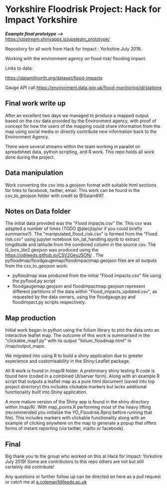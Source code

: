 # Yorkshire Floodrisk Project: Hack for Impact Yorkshire

***Example final prototype -->*** https://upstream.shinyapps.io/upsteam_prototype/

Repository for all work from Hack for Impact : Yorkshire July 2019.

Working with the environment agency on flood risk/ flooding impact.

Links to data:

https://datamillnorth.org/dataset/flood-impacts

Gauge API call
https://environment.data.gov.uk/flood-monitoring/id/stations

## Final work write up

After an excellent two days we managed to produce a mapped output based on the csv data provided by the Environment agency, with proof of concept for how the users of the mapping could share information from the map using social media or directly contribute new information back to the Environment Agency.

There were several streams within the team working in parallel on spreadsheet data, python scripting, and R work.
This repo holds all work done during the project.

## Data manipulation
Work converting the csv into a geojson format with suitable html sections for links to facebook, twitter, email. This work can be found in the csv_to_geojson folder with credit to @Salam697.

## Notes on Data folder

The initial data provided was the "Flood impacts.csv" file. This csv was adapted a number of times (TODO @alecjtaylor if you could briefly summarise?).
The "manipulated_flood_risk.csv" is formed from the "Flood risk.csv" using jupyter notebook lon_lat_handling.ipynb to extract longditude and latitude from the combined column in the source csv.
The G_locs_lite2.geojson was produced using the https://odileeds.github.io/CSV2GeoJSON/ .
The pyfloodmap/floodgaugemap/floodimpactmap.geojson files are all outputs from the csv_to_geojson work:
 - pyfloodmap was produced from the initial "Flood impacts.csv" file using the pyflood.py script
 - floodgaugemap.geojson and floodimpactmap.geojson represent different partitions of the data within "Flood_impacts_updated.csv", as requested by the data owners, using the floodgauge.py and floodimpact.py scripts respectively.

## Map production

Initial work began in python using the folium library to plot the data onto an interactive leaflet map. The outcome of this work is summarised in the "clickable_map1.py" with its output "folium_floodmap.html" in /map/output_maps.

We migrated into using R to build a shiny application due to greater experience and customisability in the Shiny:Leaflet package.

All R work is found in /map/R folder. A preliminary shiny testing R code is found here (coded in a combined UI/server form). Along with an example R script that outputs a leaflet map as a pure html document (saved into top project directory) this includes clickable markers but lacks additional functionality built into Shiny application.

A more mature version of the Shiny app is found in the shiny directory within /map/R/. With map_points.R performing most of the heavy lifting (recommended you initialise the YO_Floodrisk.Rproj before running that file). This includes markers with clickable functionality along with an example of clicking anywhere on the map to generate a popup that offers forms of instant reporting (via twitter, mailto or facebook).

## Final

Big thank you to the group who worked on this at Hack for Impact: Yorkshire July 2019! Some are contributors to this repo others are not but still certainly did contribute!

Any questions or further follow up can be directed on here as a pull request or catch me at a.coleman1@leeds.ac.uk
